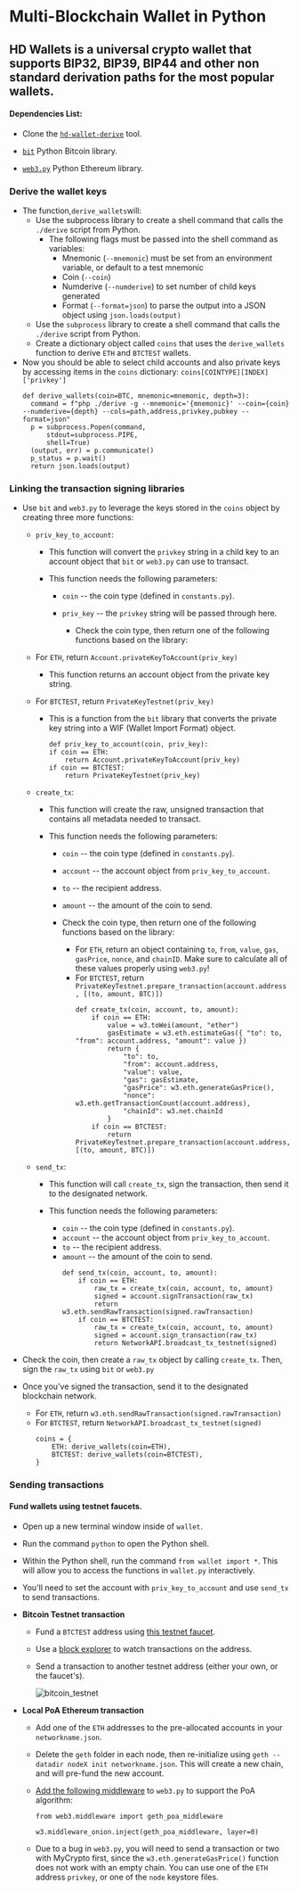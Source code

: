 # Multi-Blockchain Wallet in Python

## HD Wallets is a universal crypto wallet that supports BIP32, BIP39, BIP44 and other non standard derivation paths for the most popular wallets.

#### Dependencies List:
- Clone the [`hd-wallet-derive`](https://github.com/dan-da/hd-wallet-derive) tool.

- [`bit`](https://ofek.github.io/bit/) Python Bitcoin library.

- [`web3.py`](https://github.com/ethereum/web3.py) Python Ethereum library.

### Derive the wallet keys

- The function,`derive_wallets`will:
    - Use the subprocess library to create a shell command that calls the `./derive` script from Python.
       - The following flags must be passed into the shell command as variables:
          - Mnemonic (`--mnemonic`) must be set from an environment variable, or default to a test mnemonic
          - Coin (`--coin`)
          - Numderive (`--numderive`) to set number of child keys generated
          - Format (`--format=json`) to parse the output into a JSON object using `json.loads(output)`
    - Use the `subprocess` library to create a shell command that calls the `./derive` script from Python.
    - Create a dictionary object called `coins` that uses the `derive_wallets` function to derive `ETH` and `BTCTEST` wallets.
- Now you should be able to select child accounts and also private keys by accessing items in the `coins` dictionary: `coins[COINTYPE][INDEX]['privkey']`
  ```
  def derive_wallets(coin=BTC, mnemonic=mnemonic, depth=3):
    command = f"php ./derive -g --mnemonic='{mnemonic}' --coin={coin} --numderive={depth} --cols=path,address,privkey,pubkey --format=json"
    p = subprocess.Popen(command,
        stdout=subprocess.PIPE,
        shell=True)
    (output, err) = p.communicate()
    p_status = p.wait()
    return json.loads(output)
  ```

### Linking the transaction signing libraries

 - Use `bit` and `web3.py` to leverage the keys stored in the `coins` object by creating three more functions:

      - `priv_key_to_account`:
  
          - This function will convert the `privkey` string in a child key to an account object that `bit` or `web3.py` can use to transact.
          - This function needs the following parameters:

            - `coin` -- the coin type (defined in `constants.py`).
            - `priv_key` -- the `privkey` string will be passed through here.

               - Check the coin type, then return one of the following functions based on the library:

      - For `ETH`, return `Account.privateKeyToAccount(priv_key)`
          - This function returns an account object from the private key string. 
      - For `BTCTEST`, return `PrivateKeyTestnet(priv_key)`
          - This is a function from the `bit` library that converts the private key string into a WIF (Wallet Import Format) object.
            ```
            def priv_key_to_account(coin, priv_key):
            if coin == ETH:
                return Account.privateKeyToAccount(priv_key)
            if coin == BTCTEST:
                return PrivateKeyTestnet(priv_key)
            ```

    - `create_tx`: 
      - This function will create the raw, unsigned transaction that contains all metadata needed to transact.
      - This function needs the following parameters:

        - `coin` -- the coin type (defined in `constants.py`).
        - `account` -- the account object from `priv_key_to_account`.
        - `to` -- the recipient address.
        - `amount` -- the amount of the coin to send.
        - Check the coin type, then return one of the following functions based on the library:

          - For `ETH`, return an object containing `to`, `from`, `value`, `gas`, `gasPrice`, `nonce`, and `chainID`.
            Make sure to calculate all of these values properly using `web3.py`!
          - For `BTCTEST`, return `PrivateKeyTestnet.prepare_transaction(account.address, [(to, amount, BTC)])`
            ```
            def create_tx(coin, account, to, amount):
                if coin == ETH:
                    value = w3.toWei(amount, "ether")
                    gasEstimate = w3.eth.estimateGas({ "to": to, "from": account.address, "amount": value })
                    return {
                        "to": to,
                        "from": account.address,
                        "value": value,
                        "gas": gasEstimate,
                        "gasPrice": w3.eth.generateGasPrice(),
                        "nonce": w3.eth.getTransactionCount(account.address),
                        "chainId": w3.net.chainId
                    }
                if coin == BTCTEST:
                    return PrivateKeyTestnet.prepare_transaction(account.address, [(to, amount, BTC)])
            ```

    - `send_tx`:
       - This function will call `create_tx`, sign the transaction, then send it to the designated network.
       - This function needs the following parameters:

         - `coin` -- the coin type (defined in `constants.py`).
         - `account` -- the account object from `priv_key_to_account`.
         - `to` -- the recipient address.
         - `amount` -- the amount of the coin to send.
            ```
            def send_tx(coin, account, to, amount):
                if coin == ETH:
                    raw_tx = create_tx(coin, account, to, amount)
                    signed = account.signTransaction(raw_tx)
                    return w3.eth.sendRawTransaction(signed.rawTransaction)
                if coin == BTCTEST:
                    raw_tx = create_tx(coin, account, to, amount)
                    signed = account.sign_transaction(raw_tx)
                    return NetworkAPI.broadcast_tx_testnet(signed)
            ```

  - Check the coin, then create a `raw_tx` object by calling `create_tx`. Then, sign the `raw_tx` using `bit` or `web3.py` 

  - Once you've signed the transaction, send it to the designated blockchain network.

    - For `ETH`, return `w3.eth.sendRawTransaction(signed.rawTransaction)`
    - For `BTCTEST`, return `NetworkAPI.broadcast_tx_testnet(signed)`
      ```
      coins = {
          ETH: derive_wallets(coin=ETH),
          BTCTEST: derive_wallets(coin=BTCTEST),
      }
      ```

### Sending transactions

#### Fund wallets using testnet faucets.
  - Open up a new terminal window inside of `wallet`.
  - Run the command `python` to open the Python shell. 
  - Within the Python shell, run the command `from wallet import *`. This will allow you to access the functions in `wallet.py` interactively.
  - You'll need to set the account with  `priv_key_to_account` and use `send_tx` to send transactions.

  - **Bitcoin Testnet transaction**

    - Fund a `BTCTEST` address using [this testnet faucet](https://testnet-faucet.mempool.co/).

    - Use a [block explorer](https://tbtc.bitaps.com/) to watch transactions on the address.

    - Send a transaction to another testnet address (either your own, or the faucet's).
    
      ![bitcoin_testnet](https://github.com/butterflysix/Unit-19-Blockchain-Python/blob/main/images/bitcoin_testnet.png)
                
  - **Local PoA Ethereum transaction**

    - Add one of the `ETH` addresses to the pre-allocated accounts in your `networkname.json`.

    - Delete the `geth` folder in each node, then re-initialize using `geth --datadir nodeX init networkname.json`.
      This will create a new chain, and will pre-fund the new account.

    - [Add the following middleware](https://web3py.readthedocs.io/en/stable/middleware.html#geth-style-proof-of-authority)
      to `web3.py` to support the PoA algorithm:

      ```
      from web3.middleware import geth_poa_middleware

      w3.middleware_onion.inject(geth_poa_middleware, layer=0)
      ```

    - Due to a bug in `web3.py`, you will need to send a transaction or two with MyCrypto first, since the
      `w3.eth.generateGasPrice()` function does not work with an empty chain. You can use one of the `ETH` address `privkey`,
      or one of the `node` keystore files.
